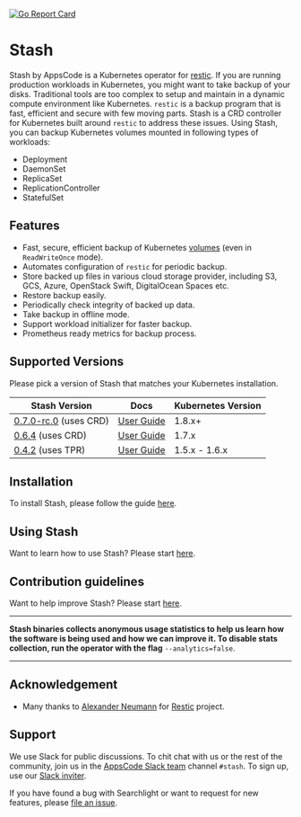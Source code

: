 [![Go Report Card](https://goreportcard.com/badge/github.com/appscode/stash)](https://goreportcard.com/report/github.com/appscode/stash)

# Stash
 Stash by AppsCode is a Kubernetes operator for [restic](https://restic.net). If you are running production workloads in Kubernetes, you might want to take backup of your disks. Traditional tools are too complex to setup and maintain in a dynamic compute environment like Kubernetes. `restic` is a backup program that is fast, efficient and secure with few moving parts. Stash is a CRD controller for Kubernetes built around `restic` to address these issues. Using Stash, you can backup Kubernetes volumes mounted in following types of workloads:
- Deployment
- DaemonSet
- ReplicaSet
- ReplicationController
- StatefulSet

## Features
 - Fast, secure, efficient backup of Kubernetes [volumes](https://kubernetes.io/docs/concepts/storage/volumes/) (even in `ReadWriteOnce` mode).
 - Automates configuration of `restic` for periodic backup.
 - Store backed up files in various cloud storage provider, including S3, GCS, Azure, OpenStack Swift, DigitalOcean Spaces etc.
 - Restore backup easily.
 - Periodically check integrity of backed up data.
 - Take backup in offline mode.
 - Support workload initializer for faster backup.
 - Prometheus ready metrics for backup process.

## Supported Versions
Please pick a version of Stash that matches your Kubernetes installation.

| Stash Version                                                                      | Docs                                                            | Kubernetes Version |
|------------------------------------------------------------------------------------|-----------------------------------------------------------------|--------------------|
| [0.7.0-rc.0](https://github.com/appscode/stash/releases/tag/0.7.0-rc.0) (uses CRD) | [User Guide](https://appscode.com/products/stash/0.7.0-rc.0)    | 1.8.x+             |
| [0.6.4](https://github.com/appscode/stash/releases/tag/0.6.4) (uses CRD)           | [User Guide](https://appscode.com/products/stash/0.6.4)         | 1.7.x              |
| [0.4.2](https://github.com/appscode/stash/releases/tag/0.4.2) (uses TPR)           | [User Guide](https://github.com/appscode/stash/tree/0.4.2/docs) | 1.5.x - 1.6.x      |

## Installation

To install Stash, please follow the guide [here](https://appscode.com/products/stash/0.7.0-rc.0/setup/install).

## Using Stash
Want to learn how to use Stash? Please start [here](https://appscode.com/products/stash/0.7.0-rc.0).

## Contribution guidelines
Want to help improve Stash? Please start [here](https://appscode.com/products/stash/0.7.0-rc.0/welcome/contributing).

---

**Stash binaries collects anonymous usage statistics to help us learn how the software is being used and how we can improve it. To disable stats collection, run the operator with the flag** `--analytics=false`.

---

## Acknowledgement
 - Many thanks to [Alexander Neumann](https://github.com/fd0) for [Restic](https://restic.net) project.

## Support
We use Slack for public discussions. To chit chat with us or the rest of the community, join us in the [AppsCode Slack team](https://appscode.slack.com/messages/C8NCX6N23/details/) channel `#stash`. To sign up, use our [Slack inviter](https://slack.appscode.com/).

If you have found a bug with Searchlight or want to request for new features, please [file an issue](https://github.com/appscode/stash/issues/new).
